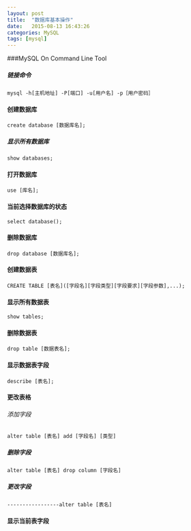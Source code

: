```yaml
---
layout: post
title:  "数据库基本操作"
date:   2015-08-13 16:43:26
categories: MySQL
tags: [mysql]
---
```


###MySQL On Command Line Tool 

##### 链接命令
	mysql -h[主机地址] -P[端口] -u[用户名] -p［用户密码］

#### 创建数据库
	create database [数据库名];

##### 显示所有数据库
	show databases;

#### 打开数据库
	use [库名];

#### 当前选择数据库的状态
	select database();

#### 删除数据库
	drop database [数据库名];

#### 创建数据表
	CREATE TABLE [表名]([字段名][字段类型][字段要求][字段参数],...);

#### 显示所有数据表
	show tables;

#### 删除数据表
	drop table [数据表名];

#### 显示数据表字段
	describe [表名];

#### 更改表格

###### 添加字段
	alter table [表名] add [字段名] [类型]

##### 删除字段
	alter table [表名] drop column [字段名]

##### 更改字段
	-----------------alter table [表名] 
	
#### 显示当前表字段
